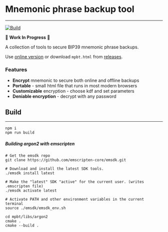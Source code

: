 # Mnemonic phrase backup tool
---
[![Build](https://github.com/3BA3ED/mpbt/actions/workflows/build.yml/badge.svg)](https://github.com/3BA3ED/mpbt/actions/workflows/build.yml)

🚧 **Work In Progress** 🚧

A collection of tools to secure BIP39 mnemonic phrase backups.

Use [online version](https://3BA3ED.github.com/mpbt/) or download `mpbt.html` from
[releases](https://github.com/3BA3ED/mpbt/releases). 

### Features
- **Encrypt** mnemonic to secure both online and offline backups
- **Portable** - small html file that runs in most modern browsers
- **Customizable** encryption - choose kdf and set parameters
- **Deniable encryption** - decrypt with any password

## Build
---
```
npm i
npm run build
```

##### Building argon2 with emscripten
```
# Get the emsdk repo
git clone https://github.com/emscripten-core/emsdk.git

# Download and install the latest SDK tools.
./emsdk install latest

# Make the "latest" SDK "active" for the current user. (writes .emscripten file)
./emsdk activate latest

# Activate PATH and other environment variables in the current terminal
source ./emsdk/emsdk_env.sh

cd mpbt/libs/argon2
cmake .
cmake --build .
```
